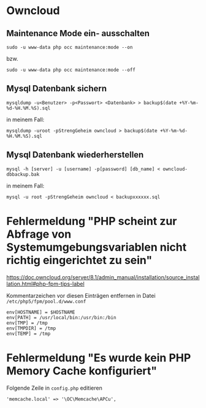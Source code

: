 # Owncloud
## Maintenance Mode ein- ausschalten

    sudo -u www-data php occ maintenance:mode --on

bzw.

    sudo -u www-data php occ maintenance:mode --off
    

## Mysql Datenbank sichern

    mysqldump -u<Benutzer> -p<Passwort> <Datenbank> > backup$(date +%Y-%m-%d-%H.%M.%S).sql
    
in meinem Fall:

    mysqldump -uroot -pStrengGeheim owncloud > backup$(date +%Y-%m-%d-%H.%M.%S).sql
    
## Mysql Datenbank wiederherstellen

    mysql -h [server] -u [username] -p[password] [db_name] < owncloud-dbbackup.bak
    
in meinem Fall:

    mysql -u root -pStrengGeheim owncloud < backupxxxxxx.sql
    

# Fehlermeldung "PHP scheint zur Abfrage von Systemumgebungsvariablen nicht richtig eingerichtet zu sein"

https://doc.owncloud.org/server/8.1/admin_manual/installation/source_installation.html#php-fpm-tips-label

Kommentarzeichen vor diesen Einträgen entfernen in Datei `/etc/php5/fpm/pool.d/www.conf`

    env[HOSTNAME] = $HOSTNAME
    env[PATH] = /usr/local/bin:/usr/bin:/bin
    env[TMP] = /tmp
    env[TMPDIR] = /tmp
    env[TEMP] = /tmp

# Fehlermeldung "Es wurde kein PHP Memory Cache konfiguriert"

Folgende Zeile in `config.php` editieren

    'memcache.local' => '\OC\Memcache\APCu',
    
    
 

